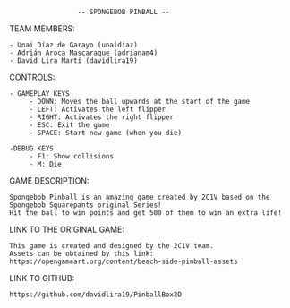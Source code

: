 
                     -- SPONGEBOB PINBALL --

  TEAM MEMBERS:

	- Unai Díaz de Garayo (unaidiaz)
	- Adrián Aroca Mascaraque (adrianam4)
	- David Lira Martí (davidlira19)

  CONTROLS:

	- GAMEPLAY KEYS
	     - DOWN: Moves the ball upwards at the start of the game
	     - LEFT: Activates the left flipper
	     - RIGHT: Activates the right flipper
	     - ESC: Exit the game
	     - SPACE: Start new game (when you die)

	-DEBUG KEYS
	     - F1: Show collisions
	     - M: Die

  GAME DESCRIPTION:

	Spongebob Pinball is an amazing game created by 2C1V based on the Spongebob Squarepants original Series!
	Hit the ball to win points and get 500 of them to win an extra life!

  LINK TO THE ORIGINAL GAME:

	This game is created and designed by the 2C1V team.
	Assets can be obtained by this link:
	https://opengameart.org/content/beach-side-pinball-assets

  LINK TO GITHUB:

 	https://github.com/davidlira19/PinballBox2D

